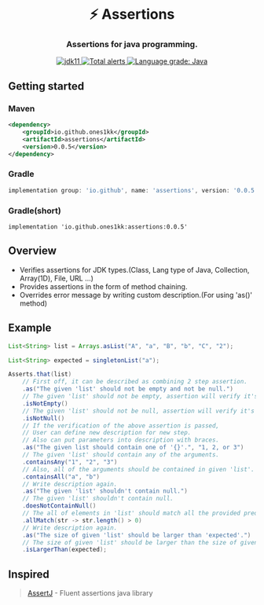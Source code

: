 <div align="center"> 
    <h1>⚡️ Assertions</h1> 
</div>

<div align="center">
 <h3>Assertions for java programming.</h3>
</div>

<div align="center">
    <a href="https://www.azul.com/downloads/?version=java-8-lts&package=jdk">
    <img alt="jdk11" src="https://img.shields.io/badge/jdk-8-orange?style=flat-square">
    </a>
    <a href="https://lgtm.com/projects/g/ones1kk/assertions/alerts/">
        <img alt="Total alerts" src="https://img.shields.io/lgtm/alerts/g/ones1kk/assertions.svg?logo=lgtm&logoWidth=18"/>
    </a>
    <a href="https://lgtm.com/projects/g/ones1kk/assertions/context:java">
        <img alt="Language grade: Java" src="https://img.shields.io/lgtm/grade/java/g/ones1kk/assertions.svg?logo=lgtm&logoWidth=18"/>
    </a>
</div>

## Getting started

### Maven

```xml
<dependency>
    <groupId>io.github.ones1kk</groupId>
    <artifactId>assertions</artifactId>
    <version>0.0.5</version>
</dependency>
```

### Gradle

```groovy
implementation group: 'io.github', name: 'assertions', version: '0.0.5'
```

### Gradle(short)

```groovy(short)
implementation 'io.github.ones1kk:assertions:0.0.5'
```
## Overview

* Verifies assertions for JDK types.(Class, Lang type of Java, Collection, Array(1D), File, URL ...)
* Provides assertions in the form of method chaining.
* Overrides error message by writing custom description.(For using 'as()' method)



## Example

```java
List<String> list = Arrays.asList("A", "a", "B", "b", "C", "2");

List<String> expected = singletonList("a");

Asserts.that(list)
    // First off, it can be described as combining 2 step assertion.
    .as("The given 'list' should not be empty and not be null.")
    // The given 'list' should not be empty, assertion will verify it's empty or not.
    .isNotEmpty()
    // The given 'list' should not be null, assertion will verify it's null or not.
    .isNotNull()
    // If the verification of the above assertion is passed,
    // User can define new description for new step.
    // Also can put parameters into description with braces.
    .as("The given list should contain one of '{}'.", "1, 2, or 3")
    // The given 'list' should contain any of the arguments.
    .containsAny("1", "2", "3")
    // Also, all of the arguments should be contained in given 'list'.
    .containsAll("a", "b")
    // Write description again.
    .as("The given 'list' shouldn't contain null.")
    // The given 'list' shouldn't contain null.
    .doesNotContainNull()
    // The all of elements in 'list' should match all the provided predicate.
    .allMatch(str -> str.length() > 0)
    // Write description again.
    .as("The size of given 'list' should be larger than 'expected'.")
    // The size of given 'list' should be larger than the size of given the size of 'expected'.
    .isLargerThan(expected);         
```

## Inspired

>  [AssertJ] - Fluent assertions java library 


[AssertJ]: https://assertj.github.io/doc/
